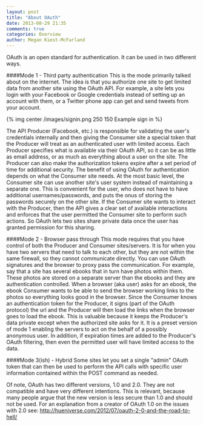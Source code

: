 ```yaml
---
layout: post
title: "About OAuth"
date: 2013-08-29 21:35
comments: true
categories: Overview
author: Megan Kiest-McFarland
---
```


OAuth is an open standard for authentication. It can be used in two different ways.

####Mode 1 - Third party authentication
This is the mode primarily talked about on the internet. The idea is that you authorize one site to get limited data from another site using the OAuth API. For example, a site lets you login with your Facebook or Google credentials instead of setting up an account with them, or a Twitter phone app can get and send tweets from your account. 
<!-- more -->
{% img center /images/signin.png 250 150 Example sign in %}

The API Producer (Facebook, etc.) is responsible for validating the user's credentials internally and then giving the Consumer site a special token that the Producer will treat as an authenticated user with limited access. Each Producer specifies what is available via their OAuth API, so it can be as little as email address, or as much as everything about a user on the site. The Producer can also make the authorization tokens expire after a set period of time for additional security. 
The benefit of using OAuth for authentication depends on what the Consumer site needs. At the most basic level, the Consumer site can use another site's user system instead of maintaining a separate one. This is convenient for the user, who does not have to have additional usernames/passwords, and puts the onus of storing the passwords securely on the other site. If the Consumer site wants to interact with the Producer, then the API gives a clear set of available interactions and enforces that the user permitted the Consumer site to perform such actions. So OAuth lets two sites share private data once the user has granted permission for this sharing.

####Mode 2 - Browser pass through
This mode requires that you have control of both the Producer and Consumer sites/servers. It is for when you have two servers that need to talk to each other, but they are not within the same firewall, so they cannot communicate directly. You can use OAuth signatures and the browser to proxy pass the communication.
For example, say that a site has several ebooks that in turn have photos within them. These photos are stored on a separate server than the ebooks and they are authentication controlled. When a browser (aka user) asks for an ebook, the ebook Consumer wants to be able to send the browser working links to the photos so everything looks good in the browser. Since the Consumer knows an authentication token for the Producer, it signs (part of the OAuth protocol) the url and the Producer will then load the links when the browser goes to load the ebook.
This is valuable because it keeps the Producer's data private except when the authorized site asks for it. It is a preset version of mode 1 enabling the servers to act on the behalf of a possibly anonymous user. In addition, if expiration times are added to the Producer's OAuth filtering, then even the permitted user will have limited access to the data.

####Mode 3(ish) - Hybrid
Some sites let you set a single "admin" OAuth token that can then be used to perform the API calls with specific user information contained within the POST command as needed.


Of note, OAuth has two different versions, 1.0 and 2.0. They are not compatible and have very different intentions. This is relevant, because many people argue that the new version is less secure than 1.0 and should not be used. For an explanation from a creator of OAuth 1.0 on the issues with 2.0 see: http://hueniverse.com/2012/07/oauth-2-0-and-the-road-to-hell/
